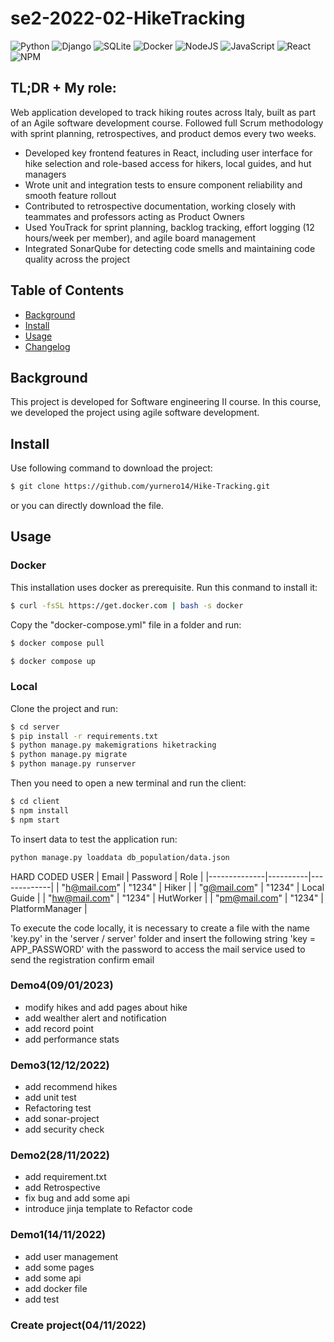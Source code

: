 # se2-2022-02-HikeTracking
![Python](https://img.shields.io/badge/python-3670A0?style=for-the-badge&logo=python&logoColor=ffdd54)
![Django](https://img.shields.io/badge/django-%23092E20.svg?style=for-the-badge&logo=django&logoColor=white)
![SQLite](https://img.shields.io/badge/sqlite-%2307405e.svg?style=for-the-badge&logo=sqlite&logoColor=white)
![Docker](https://img.shields.io/badge/docker-%230db7ed.svg?style=for-the-badge&logo=docker&logoColor=white)
![NodeJS](https://img.shields.io/badge/node.js-6DA55F?style=for-the-badge&logo=node.js&logoColor=white)
![JavaScript](https://img.shields.io/badge/javascript-%23323330.svg?style=for-the-badge&logo=javascript&logoColor=%23F7DF1E)
![React](https://img.shields.io/badge/react-%2320232a.svg?style=for-the-badge&logo=react&logoColor=%2361DAFB)
![NPM](https://img.shields.io/badge/NPM-%23000000.svg?style=for-the-badge&logo=npm&logoColor=white)

## TL;DR + My role:
Web application developed to track hiking routes across Italy, built as part of an Agile software development course. Followed full Scrum methodology with sprint planning, retrospectives, and product demos every two weeks.
- Developed key frontend features in React, including user interface for hike selection and role-based access for hikers, local guides, and hut managers
- Wrote unit and integration tests to ensure component reliability and smooth feature rollout
- Contributed to retrospective documentation, working closely with teammates and professors acting as Product Owners
- Used YouTrack for sprint planning, backlog tracking, effort logging (12 hours/week per member), and agile board management
- Integrated SonarQube for detecting code smells and maintaining code quality across the project

## Table of Contents
- [Background](#background) 
- [Install](#install)
- [Usage](#usage)
- [Changelog](#changelog)
<!--- [Describe directory](#describedirectort)-->

## Background
This project is developed for Software engineering II course. In this course, we developed the project using agile software development.

## Install
Use following command to download the project:
```sh
$ git clone https://github.com/yurnero14/Hike-Tracking.git
```
or you can directly download the file.   
  
## Usage   

### Docker

This installation uses docker as prerequisite. Run this conmand to install it:
```sh
$ curl -fsSL https://get.docker.com | bash -s docker
```

Copy the "docker-compose.yml" file in a folder and run:
```sh
$ docker compose pull
```
```sh
$ docker compose up
```

### Local

Clone the project and run:
```sh
$ cd server
$ pip install -r requirements.txt
$ python manage.py makemigrations hiketracking
$ python manage.py migrate  
$ python manage.py runserver
```
  
Then you need to open a new terminal and run the client:
```sh
$ cd client
$ npm install
$ npm start
```

To insert data to test the application run:
```sh
python manage.py loaddata db_population/data.json
```

HARD CODED USER
| Email        | Password | Role        |
|--------------|----------|-------------|
| "h@mail.com" | "1234"   | Hiker       |
| "g@mail.com" | "1234"   | Local Guide |
| "hw@mail.com" | "1234"   | HutWorker |
| "pm@mail.com" | "1234"   | PlatformManager |

To execute the code locally, it is necessary to create a file with the name 'key.py' in the 'server / server' folder and insert the following string 'key = APP_PASSWORD' with the password to access the mail service used to send the registration confirm email

### Demo4(09/01/2023)
- modify hikes and add pages about hike 
- add wealther alert and notification
- add record point
- add performance stats
### Demo3(12/12/2022)
- add recommend hikes
- add unit test
- Refactoring test
- add sonar-project
- add security check
### Demo2(28/11/2022)
- add requirement.txt
- add Retrospective
- fix bug and add some api
- introduce jinja template to Refactor code
### Demo1(14/11/2022)
- add user management
- add some pages
- add some api
- add docker file
- add test 
  
### Create project(04/11/2022)
